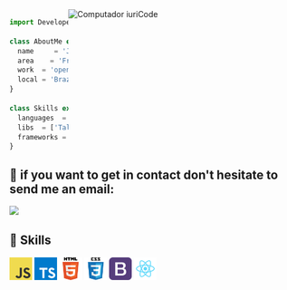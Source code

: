 <img src="https://raw.githubusercontent.com/MicaelliMedeiros/micaellimedeiros/master/image/computer-illustration.png" min-width="400px" max-width="400px" width="400px" align="right" alt="Computador iuriCode">



```js
import Developer from 'Jhiorgenes';

class AboutMe extends Developer {
  name     = 'Jhiorgenes Victor';
  area    = 'FrontEnd';
  work  = 'open to hire';
  local = 'Brazil - MG';
}

class Skills extends Developer {
  languages  = ['Javascript, Typescript'];
  libs  = ['TalwindCSS, Styled-Components, ChakraUI, Bootstrap, Sass,'];
  frameworks = ['React, NextJs'];
}
```
💬 if you want to get in contact don't hesitate to send me an email:
---
<a href="mailto:jhiorgenes.santos"><img src="https://img.shields.io/badge/Gmail-D14836?style=for-the-badge&logo=gmail&logoColor=white"  /></a>




## 🚀 Skills


<code><img height="40" src="https://raw.githubusercontent.com/github/explore/80688e429a7d4ef2fca1e82350fe8e3517d3494d/topics/javascript/javascript.png" alt="Javascript"/></code>
<code><img height="40" src="https://raw.githubusercontent.com/github/explore/80688e429a7d4ef2fca1e82350fe8e3517d3494d/topics/typescript/typescript.png" alt="Typescript"/></code>
<code><img height="40" src="https://raw.githubusercontent.com/github/explore/80688e429a7d4ef2fca1e82350fe8e3517d3494d/topics/html/html.png" alt="HTML5"/></code>
<code><img height="40" src="https://raw.githubusercontent.com/github/explore/80688e429a7d4ef2fca1e82350fe8e3517d3494d/topics/css/css.png" alt="CSS"/></code>
<code><img height="40" src="https://raw.githubusercontent.com/github/explore/80688e429a7d4ef2fca1e82350fe8e3517d3494d/topics/bootstrap/bootstrap.png" alt="Bootstrap"/></code>
<code><img height="40" src="https://raw.githubusercontent.com/github/explore/80688e429a7d4ef2fca1e82350fe8e3517d3494d/topics/react/react.png" alt="React"/></code>




